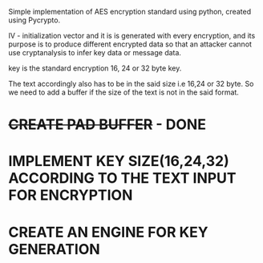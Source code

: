 Simple implementation of AES encryption standard using python, created using Pycrypto.



IV - initialization vector and it is is generated with every encryption, and its purpose is to produce different encrypted data so that an attacker cannot use cryptanalysis to infer key data or message data.

key is the standard encryption 16, 24 or 32 byte key.

The text accordingly also has to be in the said size i.e 16,24 or 32 byte. So we need to add a buffer if the size of the text is not in the said format.

# ~~CREATE PAD BUFFER~~ - DONE
# IMPLEMENT KEY SIZE(16,24,32) ACCORDING TO THE TEXT INPUT FOR ENCRYPTION
# CREATE AN ENGINE FOR KEY GENERATION
